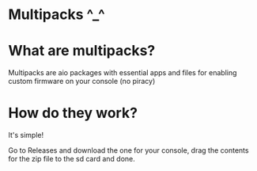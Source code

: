 # Multipacks ^_^

# What are multipacks?

Multipacks are aio packages with essential apps and files for enabling custom firmware on your console (no piracy)

# How do they work?

It's simple!

Go to Releases and download the one for your console, drag the contents for the zip file to the sd card and done.

